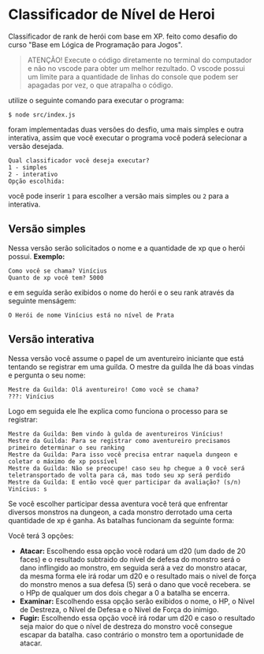# Classificador de Nível de Heroi
Classificador de rank de herói com base em XP. feito como desafio do curso "Base em Lógica de Programação para Jogos".
> ATENÇÃO! Execute o código diretamente no terminal do computador e não no vscode para obter um melhor rezultado. O vscode possui um limite para a quantidade de linhas do console que podem ser apagadas por vez, o que atrapalha o código.

utilize o seguinte comando para executar o programa:
```
$ node src/index.js
```
foram implementadas duas versões do desfio, uma mais simples e outra interativa, assim que você executar o programa você poderá selecionar a versão desejada.
```
Qual classificador você deseja executar?
1 - simples
2 - interativo
Opção escolhida:
```
você pode inserir `1` para escolher a versão mais simples ou `2` para a interativa.

## Versão simples
Nessa versão serão solicitados o nome e a quantidade de xp que o herói possui.
**Exemplo:**
```
Como você se chama? Vinícius
Quanto de xp você tem? 5000
```
e em seguída serão exibidos o nome do herói e o seu rank através da seguinte menságem:
```
O Herói de nome Vinícius está no nível de Prata
```

## Versão interativa
Nessa versão você assume o papel de um aventureiro iniciante que está tentando se registrar em uma guilda. O mestre da guilda lhe dá boas vindas e pergunta o seu nome:
```
Mestre da Guilda: Olá aventureiro! Como você se chama?
???: Vinícius
```
Logo em seguida ele lhe explica como funciona o processo para se registrar:
```
Mestre da Guilda: Bem vindo à gulda de aventureiros Vinícius!
Mestre da Guilda: Para se registrar como aventureiro precisamos primeiro determinar o seu ranking
Mestre da Guilda: Para isso você precisa entrar naquela dungeon e coletar o máximo de xp possível
Mestre da Guilda: Não se preocupe! caso seu hp chegue a 0 você será teletransportado de volta para cá, mas todo seu xp será perdido
Mestre da Guilda: E então você quer participar da avaliação? (s/n)
Vinícius: s
```
Se você escolher participar dessa aventura você terá que enfrentar diversos monstros na dungeon, a cada monstro derrotado uma certa quantidade de xp é ganha.
As batalhas funcionam da seguinte forma:

Você terá 3 opções:
- **Atacar:**
    Escolhendo essa opção você rodará um d20 (um dado de 20 faces) e o resultado subtraido do nível de defesa do monstro será o dano inflingido ao monstro, em seguida será a vez do monstro atacar, da mesma forma ele irá rodar um d20 e o resultado mais o nivel de força do monstro menos a sua defesa (5) será o dano que você recebera. se o HPp de qualquer um dos dois chegar a 0 a batalha se encerra.
- **Examinar:**
Escolhendo essa opção serão exibidos o nome, o HP, o Nível de Destreza, o Nível de Defesa e o Nível de Força do inimigo.
- **Fugir:**
  Escolhendo essa opção você irá rodar um d20 e caso o resultado seja maior do que o nível de destreza do monstro você consegue escapar da batalha. caso contrário o monstro tem a oportunidade de atacar.
